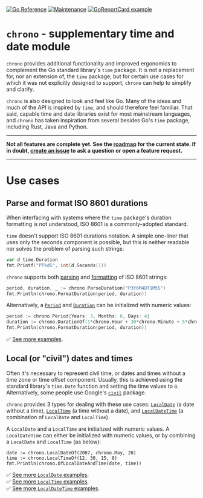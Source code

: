 [![Go Reference](https://pkg.go.dev/badge/github.com/go-chrono/chrono.svg)](https://pkg.go.dev/github.com/go-chrono/chrono)
[![Maintenance](https://img.shields.io/badge/Maintained%3F-yes-green.svg)](https://github.com/go-chrono/chrono/graphs/commit-activity)
[![GoReportCard example](https://goreportcard.com/badge/github.com/go-chrono/chrono)](https://goreportcard.com/report/github.com/go-chrono/chrono)

# `chrono` - supplementary time and date module

`chrono` provides additional functionality and improved ergonomics to complement the Go standard library's `time` package. It is not a replacement for, nor an extension of, the `time` package, but for certain use cases for which it was not explicitly designed to support, `chrono` can help to simplify and clarify.

`chrono` is also designed to look and feel like Go. Many of the ideas and much of the API is inspired by `time`, and should therefore feel familiar. That said, capable time and date libraries exist for most mainstream languages, and `chrono` has taken inspiration from several besides Go's `time` package, including Rust, Java and Python.

---

**Not all features are complete yet. See the [roadmap](https://github.com/go-chrono/chrono/projects/1) for the current state. If in doubt, [create an issue](https://github.com/go-chrono/chrono/issues) to ask a question or open a feature request.**

---

# Use cases

## Parse and format ISO 8601 durations

When interfacing with systems where the <code>time</code> package's duration formatting is not understood, ISO 8601 is a commonly-adopted standard.

`time` doesn't support ISO 8601 durations notation. A simple one-liner that uses only the seconds component is possible, but this is neither readable nor solves the problem of parsing such strings:

```go
var d time.Duration
fmt.Printf("PT%dS", int(d.Seconds()))
```

`chrono` supports both [parsing](https://pkg.go.dev/github.com/go-chrono/chrono#ParseDuration) and [formatting](https://pkg.go.dev/github.com/go-chrono/chrono#FormatDuration) of ISO 8601 strings:

```go
period, duration, _ := chrono.ParseDuration("P3Y6M4DT1M5S")
fmt.Println(chrono.FormatDuration(period, duration))
```

Alternatively, a [`Period`](https://pkg.go.dev/github.com/go-chrono/chrono#Period) and [`Duration`](https://pkg.go.dev/github.com/go-chrono/chrono#Duration) can be initialized with numeric values:

```go
period := chrono.Period{Years: 3, Months: 6, Days: 4}
duration := chrono.DurationOf(1*chrono.Hour + 30*chrono.Minute + 5*chrono.Second)
fmt.Println(chrono.FormatDuration(period, duration))
```

✅ [See more examples](example_duration_period_test.go).

## Local (or "civil") dates and times

Often it's necessary to represent civil time, or dates and times without a time zone or time offset component. Usually, this is achieved using the standard library's `time.Date` function and setting the time values to `0`. Alternatively, some people use Google's [`civil`](https://pkg.go.dev/cloud.google.com/go/civil) package.

`chrono` provides 3 types for dealing with these use cases: [`LocalDate`](https://pkg.go.dev/github.com/go-chrono/chrono#LocalDate) (a date without a time), [`LocalTime`](https://pkg.go.dev/github.com/go-chrono/chrono#LocalTime) (a time without a date), and [`LocalDateTime`](https://pkg.go.dev/github.com/go-chrono/chrono#LocalDateTime) (a combination of `LocalDate` and `LocalTime`).

A `LocalDate` and a `LocalTime` are initialized with numeric values. A `LocalDateTime` can either be initialized with numeric values, or by combining a `LocalDate` and `LocalTime` (as below):

```golang
date := chrono.LocalDateOf(2007, chrono.May, 20)
time := chrono.LocalTimeOf(12, 30, 15, 0)
fmt.Println(chrono.OfLocalDateAndTime(date, time))
```

✅ [See more `LocalDate` examples](example_local_date_test.go).
<br />
✅ [See more `LocalTime` examples](example_local_time_test.go).
<br />
✅ [See more `LocalDateTime` examples](example_local_date_time_test.go).